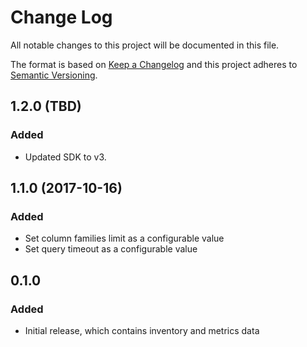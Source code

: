 # Change Log
All notable changes to this project will be documented in this file.

The format is based on [Keep a Changelog](http://keepachangelog.com/)
and this project adheres to [Semantic Versioning](http://semver.org/).

## 1.2.0 (TBD)
### Added
- Updated SDK to v3.

## 1.1.0 (2017-10-16)
### Added
- Set column families limit as a configurable value
- Set query timeout as a configurable value

## 0.1.0
### Added
- Initial release, which contains inventory and metrics data

